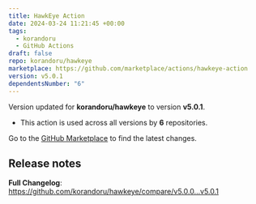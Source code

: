 ```yaml
---
title: HawkEye Action
date: 2024-03-24 11:21:45 +00:00
tags:
  - korandoru
  - GitHub Actions
draft: false
repo: korandoru/hawkeye
marketplace: https://github.com/marketplace/actions/hawkeye-action
version: v5.0.1
dependentsNumber: "6"
---
```



Version updated for **korandoru/hawkeye** to version **v5.0.1**.
- This action is used across all versions by **6** repositories.

Go to the [GitHub Marketplace](https://github.com/marketplace/actions/hawkeye-action) to find the latest changes.

## Release notes

**Full Changelog**: https://github.com/korandoru/hawkeye/compare/v5.0.0...v5.0.1
